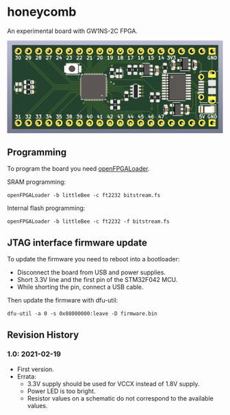 # honeycomb

An experimental board with GW1NS-2C FPGA.

![PCB render](render.png)

## Programming

To program the board you need [openFPGALoader](https://github.com/trabucayre/openFPGALoader).

SRAM programming:

```
openFPGALoader -b littleBee -c ft2232 bitstream.fs
```

Internal flash programming:

```
openFPGALoader -b littleBee -c ft2232 -f bitstream.fs
```

## JTAG interface firmware update

To update the firmware you need to reboot into a bootloader:
* Disconnect the board from USB and power supplies.
* Short 3.3V line and the first pin of the STM32F042 MCU.
* While shorting the pin, connect a USB cable.

Then update the firmware with dfu-util:

```
dfu-util -a 0 -s 0x08000000:leave -D firmware.bin
```

## Revision History

### 1.0: 2021-02-19

* First version.
* Errata:
    * 3.3V supply should be used for VCCX instead of 1.8V supply.
    * Power LED is too bright.
    * Resistor values on a schematic do not correspond to the available values.
